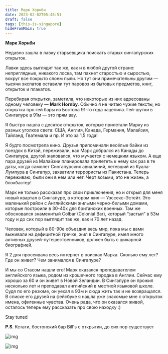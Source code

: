 ```yaml
---
title: Марк Хорнби
date: 2023-02-02T05:48:51
draft: false
tags: [this-is-singapore]
hideFromMain: true
---
```

**Марк Хорнби**

Недавно зашла в лавку старьевщика поискать старых сингапурских открыток. 

Лавки здесь выглядят так же, как и в любой другой стране: неприглядные, никакого лоска, там пахнет старостью и сыростью, вокруг все покрыто слоем пыли. Но тут они примечательны другим — тысячи экспатов оставили тут паровоз из бытовых предметов, книг, открыток и плакатов.

Перебирая открытки, заметила, что некоторые из них адресованы одному человеку — **Mark Hornby**. Обычно я не читаю чужие тексты, но открытка про гей бары из Бостона 91-го года зацепила. Гей-шутки в Сингапуре в 91м — это прям вау.

Я быстро нашла с десяток открыток, которые прилетали Марку из разных уголков света: США, Англия, Канада, Германия, Малайзия, Тайланд, Гватемала и пр. И это за 1,5 года!

Я будто посмотрела кино. Друзья припоминали весёлые байки из поездок в Китай, переживали, как Марк добрался из Канады до Сингапура, другой жаловался, что мучается с немецким языком. А еще пара друзей из Малайзии планировала прилететь к нему как раз в те даты, когда самолет Сингапурских авиалиний, летевший из Куала-Лумпура в Сингапур, захватили террористы из Пакистана. Теперь переживаю, были они в нем или нет. Черт возьми, это не жизнь, а блокбастер!

Марк не только рассказал про свои приключения, но и открыл для меня новый квартал в Сингапуре, в котором жил — Уэссекс-Эстейт. Это маленький район с Английскими жилыми черно-белыми домами, которые построили в 30-40х для британских военных. Там же обосновался знаменитый Colbar (Colonial Bar), который “застыл” в 53м году и до сих пор выглядит так же, как и 70 лет назад.

Человек, который в 80-90е объездил весь мир, пока мы с вами выживали на дефицитной гречке, жил в Сингапуре, имел много активных друзей-путешественников, должен быть с шикарной биографией.

Я 2 дня просеивала весь интернет в поисках Марка. Сколько ему лет? Где он живет? Чем занимался в Сингапуре?

И мы со Стасом нашли его! Марк оказался преподавателем английского языка, родом из крошечного городка в Англии. Сейчас ему хорошо за 60 и он живет в Новой Зеландии. В Сингапуре он прожил несколько лет и преподавал английский в местной языковой школе. Судя по его резюме, он уехал в 93м и сюда жить так и не возвращался. В списке его друзей на фейсбуке я нашла уже знакомые мне с открыток имена, офигенные чувства. Очень рада, что он оказался живой, осталось теперь ему рассказать про свою находку :)

Stay tuned

**P.S**. Кстати, бостонский бар Bill's с открытки, до сих пор существует

![img](/images/this-is-singapore/photos/photo_196@02-02-2023_05-48-51.jpg#center)

![img](/images/this-is-singapore/photos/photo_197@02-02-2023_05-48-51.jpg#center)
